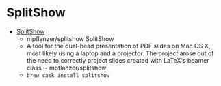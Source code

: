 # SplitShow
- [SplitShow](https://github.com/mpflanzer/splitshow)
  -  mpflanzer/splitshow SplitShow
  - A tool for the dual-head presentation of PDF slides on Mac OS X, most likely using a laptop and a projector. The project arose out of the need to correctly project slides created with LaTeX's beamer class. - mpflanzer/splitshow
  - `brew cask install splitshow`
